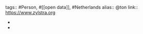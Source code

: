---
---

tags:: #Person, #[[open data]], #Netherlands
alias:: @ton
link:: https://www.zylstra.org

-
-